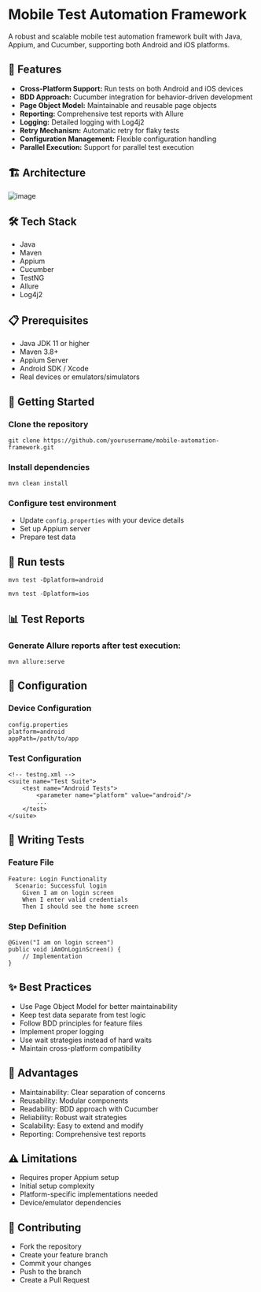 # Mobile Test Automation Framework

A robust and scalable mobile test automation framework built with Java, Appium, and Cucumber, supporting both Android and iOS platforms.

## 🚀 Features

* **Cross-Platform Support:** Run tests on both Android and iOS devices
* **BDD Approach:** Cucumber integration for behavior-driven development
* **Page Object Model:** Maintainable and reusable page objects
* **Reporting:** Comprehensive test reports with Allure
* **Logging:** Detailed logging with Log4j2
* **Retry Mechanism:** Automatic retry for flaky tests
* **Configuration Management:** Flexible configuration handling
* **Parallel Execution:** Support for parallel test execution

## 🏗️ Architecture

![image](https://github.com/user-attachments/assets/bcb0d71f-6208-4381-ba7c-29161fa5c4ea)

## 🛠️ Tech Stack

* Java 
* Maven
* Appium 
* Cucumber 
* TestNG 
* Allure 
* Log4j2 

## 📋 Prerequisites

* Java JDK 11 or higher
* Maven 3.8+
* Appium Server
* Android SDK / Xcode
* Real devices or emulators/simulators

## 🚀 Getting Started

### Clone the repository

```
git clone https://github.com/yourusername/mobile-automation-framework.git
```

### Install dependencies

```
mvn clean install
```

### Configure test environment
* Update `config.properties` with your device details
* Set up Appium server
* Prepare test data

## 🏃 Run tests

```
mvn test -Dplatform=android
```

```
mvn test -Dplatform=ios
```

## 📊 Test Reports

### Generate Allure reports after test execution:

```
mvn allure:serve
```

## 🔧 Configuration

### Device Configuration

```
config.properties
platform=android
appPath=/path/to/app
```

### Test Configuration

```
<!-- testng.xml -->
<suite name="Test Suite">
    <test name="Android Tests">
        <parameter name="platform" value="android"/>
        ...
    </test>
</suite>
```

## 📝 Writing Tests

### Feature File

```
Feature: Login Functionality
  Scenario: Successful login
    Given I am on login screen
    When I enter valid credentials
    Then I should see the home screen
```

### Step Definition

```
@Given("I am on login screen")
public void iAmOnLoginScreen() {
    // Implementation
}
```

## ✨ Best Practices

* Use Page Object Model for better maintainability
* Keep test data separate from test logic
* Follow BDD principles for feature files
* Implement proper logging
* Use wait strategies instead of hard waits
* Maintain cross-platform compatibility

## 🎯 Advantages

* Maintainability: Clear separation of concerns
* Reusability: Modular components
* Readability: BDD approach with Cucumber
* Reliability: Robust wait strategies
* Scalability: Easy to extend and modify
* Reporting: Comprehensive test reports

## ⚠️ Limitations

* Requires proper Appium setup
* Initial setup complexity
* Platform-specific implementations needed
* Device/emulator dependencies

## 🤝 Contributing

* Fork the repository
* Create your feature branch
* Commit your changes
* Push to the branch
* Create a Pull Request
